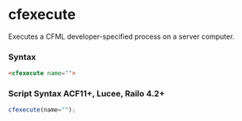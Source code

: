 # cfexecute

Executes a CFML developer-specified process on a server computer.

### Syntax

```html
<cfexecute name="">
```

### Script Syntax ACF11+, Lucee, Railo 4.2+

```javascript
cfexecute(name="");
```
